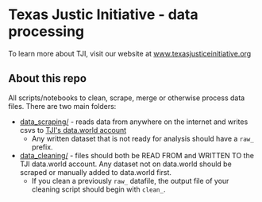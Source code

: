 # Texas Justic Initiative - data processing

To learn more about TJI, visit our website at www.texasjusticeinitiative.org

## About this repo

All scripts/notebooks to clean, scrape, merge or otherwise process data files. There are two main folders:
  * [data_scraping/](https://github.com/texas-justice-initiative/data-processing/tree/master/data_scraping) - reads data from anywhere on the internet and writes csvs to [TJI's data.world account](https://data.world/tji) 
    * Any written dataset that is not ready for analysis should have a `raw_` prefix.
  * [data_cleaning/](https://github.com/texas-justice-initiative/data-processing/tree/master/data_cleaning) - files should both be READ FROM and WRITTEN TO the TJI data.world account. Any dataset not on data.world should be scraped or manually added to data.world first.
    * If you clean a previously `raw_` datafile, the output file of your cleaning script should begin with `clean_`.

